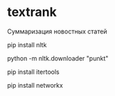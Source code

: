 # textrank
Суммаризация новостных статей


pip install nltk

python -m nltk.downloader "punkt"

pip install itertools

pip install networkx
